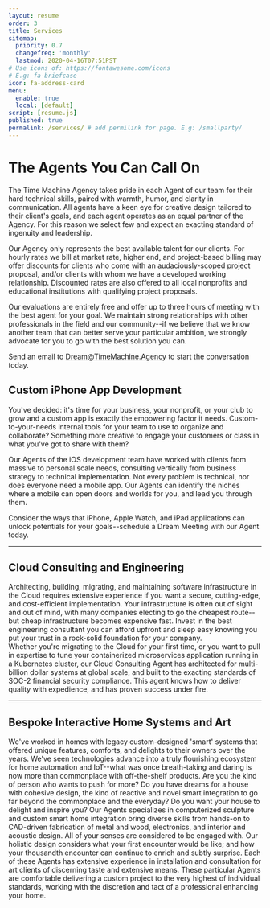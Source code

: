 ```yaml
---
layout: resume
order: 3
title: Services
sitemap:
  priority: 0.7
  changefreq: 'monthly'
  lastmod: 2020-04-16T07:51PST
# Use icons of: https://fontawesome.com/icons
# E.g: fa-briefcase
icon: fa-address-card
menu:
  enable: true
  local: [default]
script: [resume.js]
published: true
permalink: /services/ # add permilink for page. E.g: /smallparty/
---
```


# The Agents You Can Call On

The Time Machine Agency takes pride in each Agent of our team for their hard technical skills, paired with warmth, humor, and clarity in communication. All agents have a keen eye for creative design tailored to their client's goals, and each agent operates as an equal partner of the Agency. For this reason we select few and expect an exacting standard of ingenuity and leadership.

Our Agency only represents the best available talent for our clients. For hourly rates we bill at market rate, higher end, and project-based billing may offer discounts for clients who come with an audaciously-scoped project proposal, and/or clients with whom we have a developed working relationship. Discounted rates are also offered to all local nonprofits and educational institutions with qualifying project proposals.

Our evaluations are entirely free and offer up to three hours of meeting with the best agent for your goal. We maintain strong relationships with other professionals in the field and our community--if we believe that we know another team that can better serve your particular ambition, we strongly advocate for you to go with the best solution you can.

Send an email to <a href="mailto:Dream@TimeMachine.Agency?Subject=Hello%20There" target="_blank" rel="noopener noreferrer">Dream@TimeMachine.Agency</a> to start the conversation today.

## Custom iPhone App Development

You've decided: it's time for your business, your nonprofit, or your club to grow and a custom app is exactly the empowering factor it needs. Custom-to-your-needs internal tools for your team to use to organize and collaborate? Something more creative to engage your customers or class in what you've got to share with them?

Our Agents of the iOS development team have worked with clients from massive to personal scale needs, consulting vertically from business strategy to technical implementation. Not every problem is technical, nor does everyone need a mobile app. Our Agents can identify the niches where a mobile can open doors and worlds for you, and lead you through them.

Consider the ways that iPhone, Apple Watch, and iPad applications can unlock potentials for your goals--schedule a Dream Meeting with our Agent today.

---
##  Cloud Consulting and Engineering

Architecting, building, migrating, and maintaining software infrastructure in the Cloud requires extensive experience if you want a secure, cutting-edge, and cost-efficient implementation. Your infrastructure is often out of sight and out of mind, with many companies electing to go the cheapest route--but cheap infrastructure becomes expensive fast.
Invest in the best engineering consultant you can afford upfront and sleep easy knowing you put your trust in a rock-solid foundation for your company.  
Whether you're migrating to the Cloud for your first time, or you want to pull in expertise to tune your containerized microservices application running in a Kubernetes cluster, our Cloud Consulting Agent has architected for multi-billion dollar systems at global scale, and built to the exacting standards of SOC-2 financial security compliance. This agent knows how to deliver quality with expedience, and has proven success under fire.

---
## Bespoke Interactive Home Systems and Art

We've worked in homes with legacy custom-designed 'smart' systems that offered unique features, comforts, and delights to their owners over the years. We've seen technologies advance into a truly flourishing ecosystem for home automation and IoT--what was once breath-taking and daring is now more than commonplace with off-the-shelf products. Are you the kind of person who wants to push for more? Do you have dreams for a house with cohesive design, the kind of reactive and novel smart integration to go far beyond the commonplace and the everyday? Do you want your house to delight and inspire you?
Our Agents specializes in computerized sculpture and custom smart home integration bring diverse skills from hands-on to CAD-driven fabrication of metal and wood, electronics, and interior and acoustic design. All of your senses are considered to be engaged with. Our holistic design considers what your first encounter would be like; and how your thousandth encounter can continue to enrich and subtly surprise.
Each of these Agents has extensive experience in installation and consultation for art clients of discerning taste and extensive means. These particular Agents are comfortable delivering a custom project to the very highest of individual standards, working with the discretion and tact of a professional enhancing your home.
